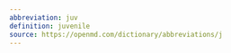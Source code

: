 ```yaml
---
abbreviation: juv
definition: juvenile
source: https://openmd.com/dictionary/abbreviations/j
---
```

